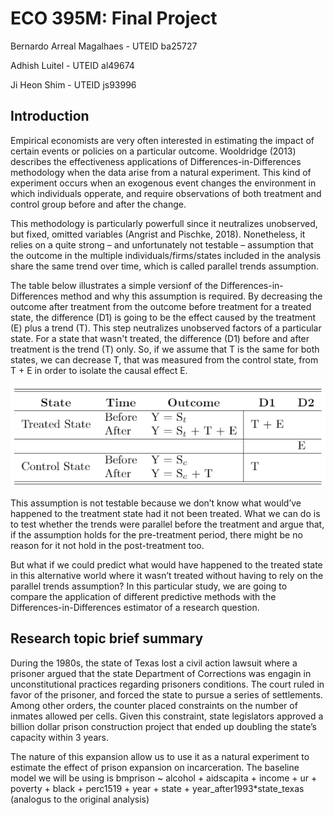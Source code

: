 ECO 395M: Final Project
=======================

Bernardo Arreal Magalhaes - UTEID ba25727

Adhish Luitel - UTEID al49674

Ji Heon Shim - UTEID js93996

Introduction
------------

Empirical economists are very often interested in estimating the impact
of certain events or policies on a particular outcome. Wooldridge (2013)
describes the effectiveness applications of Differences-in-Differences
methodology when the data arise from a natural experiment. This kind of
experiment occurs when an exogenous event changes the environment in
which individuals opperate, and require observations of both treatment
and control group before and after the change.

This methodology is particularly powerfull since it neutralizes
unobserved, but fixed, omitted variables (Angrist and Pischke, 2018).
Nonetheless, it relies on a quite strong – and unfortunately not
testable – assumption that the outcome in the multiple
individuals/firms/states included in the analysis share the same trend
over time, which is called parallel trends assumption.

The table below illustrates a simple versionf of the
Differences-in-Differences method and why this assumption is required.
By decreasing the outcome after treatment from the outcome before
treatment for a treated state, the difference (D1) is going to be the
effect caused by the treatment (E) plus a trend (T). This step
neutralizes unobserved factors of a particular state. For a state that
wasn't treated, the difference (D1) before and after treatment is the
trend (T) only. So, if we assume that T is the same for both states, we
can decrease T, that was measured from the control state, from T + E in
order to isolate the causal effect E.

![](https://raw.githubusercontent.com/bmagalhaes/ECO395M-Final-Project/master/4.0-table1.png)

This assumption is not testable because we don’t know what would’ve
happened to the treatment state had it not been treated. What we can do
is to test whether the trends were parallel before the treatment and
argue that, if the assumption holds for the pre-treatment period, there
might be no reason for it not hold in the post-treatment too.

But what if we could predict what would have happened to the treated
state in this alternative world where it wasn’t treated without having
to rely on the parallel trends assumption? In this particular study, we
are going to compare the application of different predictive methods
with the Differences-in-Differences estimator of a research question.

Research topic brief summary
----------------------------

During the 1980s, the state of Texas lost a civil action lawsuit where a
prisoner argued that the state Department of Corrections was engagin in
unconstitutional practices regarding prisoners conditions. The court
ruled in favor of the prisoner, and forced the state to pursue a series
of settlements. Among other orders, the counter placed constraints on
the number of inmates allowed per cells. Given this constraint, state
legislators approved a billion dollar prison construction project that
ended up doubling the state’s capacity within 3 years.

The nature of this expansion allow us to use it as a natural experiment
to estimate the effect of prison expansion on incarceration. The
baseline model we will be using is bmprison ~ alcohol + aidscapita +
income + ur + poverty + black + perc1519 + year + state +
year\_after1993\*state\_texas (analogus to the original analysis)
